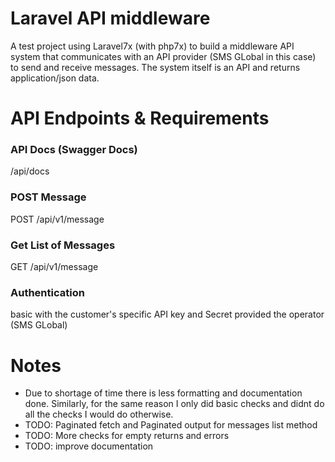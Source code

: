 # Laravel API middleware
A test project using Laravel7x (with php7x) to build a middleware API system that communicates with an API provider (SMS GLobal in this case) to send and receive messages. The system itself is an API and returns application/json data.

# API Endpoints & Requirements

### API Docs (Swagger Docs)
/api/docs

### POST Message
POST /api/v1/message

### Get List of Messages
GET /api/v1/message

### Authentication
basic with the customer's specific API key and Secret provided the operator (SMS GLobal)

# Notes
- Due to shortage of time there is less formatting and documentation done. Similarly, for the same reason I only did basic checks and didnt do all the checks I would do otherwise.
- TODO: Paginated fetch and Paginated output for messages list method
- TODO: More checks for empty returns and errors
- TODO: improve documentation